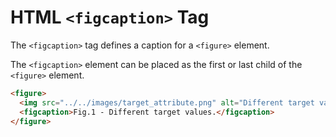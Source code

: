 # HTML `<figcaption>` Tag

The `<figcaption>` tag defines a caption for a `<figure>` element.

The `<figcaption>` element can be placed as the first or last child of the `<figure>` element.

```html
<figure>
  <img src="../../images/target_attribute.png" alt="Different target values">
  <figcaption>Fig.1 - Different target values.</figcaption>
</figure>
```
